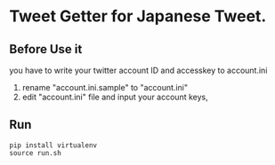 # Tweet Getter for Japanese Tweet.

## Before Use it
you have to write your twitter account ID and accesskey to account.ini

1. rename "account.ini.sample" to "account.ini"
2. edit "account.ini" file and input your account keys,

## Run
```shell
pip install virtualenv
source run.sh
```



